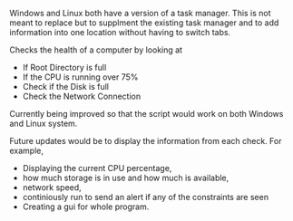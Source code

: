 Windows and Linux both have a version of a task manager. This is not meant to replace but to supplment the existing task manager and to add information into one location without having to switch tabs.

Checks the health of a computer by looking at

- If Root Directory is full
- If the CPU is running over 75%
- Check if the Disk is full
- Check the Network Connection

Currently being improved so that the script would work on both Windows and Linux system.

Future updates would be to display the information from each check. For example,

- Displaying the current CPU percentage,
- how much storage is in use and how much is available,
- network speed,
- continiously run to send an alert if any of the constraints are seen
- Creating a gui for whole program.
